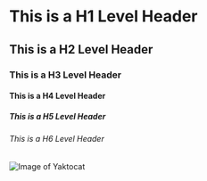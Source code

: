 # This is a H1 Level Header
## This is a H2 Level Header
### This is a H3 Level Header
#### This is a H4 Level Header
##### This is a H5 Level Header
###### This is a H6 Level Header

![Image of Yaktocat](https://octodex.github.com/images/yaktocat.png)
